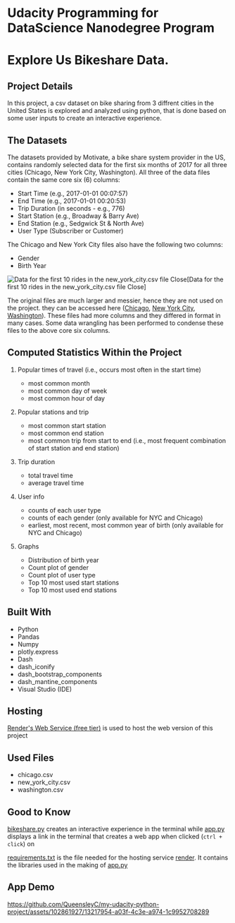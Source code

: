 # **Udacity Programming for DataScience Nanodegree Program**
# Explore Us Bikeshare Data.

## Project Details
In this project, a csv dataset on bike sharing from 3 diffrent cities in the United States is explored and analyzed using python, that is done based on some user inputs to create an interactive experience.

## The Datasets
The datasets provided by Motivate, a bike share system provider in the US, contains randomly selected data for the first six months of 2017 for all three cities (Chicago, New York City, Washington). All three of the data files contain the same core six (6) columns:

- Start Time (e.g., 2017-01-01 00:07:57)
- End Time (e.g., 2017-01-01 00:20:53)
- Trip Duration (in seconds - e.g., 776)
- Start Station (e.g., Broadway & Barry Ave)
- End Station (e.g., Sedgwick St & North Ave)
- User Type (Subscriber or Customer)

The Chicago and New York City files also have the following two columns:

- Gender
- Birth Year

![Data for the first 10 rides in the new_york_city.csv file
Close](https://video.udacity-data.com/topher/2018/March/5aa771dc_nyc-data/nyc-data.png)[Data for the first 10 rides in the new_york_city.csv file
Close]

The original files are much larger and messier, hence they are not used on the project. they can be accessed here ([Chicago](https://www.divvybikes.com/system-data), [New York City](https://www.citibikenyc.com/system-data), [Washington](https://www.capitalbikeshare.com/system-data)). These files had more columns and they differed in format in many cases. Some data wrangling has been performed to condense these files to the above core six columns.

## Computed Statistics Within the Project

1. Popular times of travel (i.e., occurs most often in the start time)

   - most common month
   - most common day of week
   - most common hour of day

2. Popular stations and trip

   - most common start station
   - most common end station
   - most common trip from start to end (i.e., most frequent combination of start station and end station)

3. Trip duration

   - total travel time
   - average travel time

4. User info

   - counts of each user type
   - counts of each gender (only available for NYC and Chicago)
   - earliest, most recent, most common year of birth (only available for NYC and Chicago)
     
5. Graphs
   
   - Distribution of birth year
   - Count plot of gender
   - Count plot of user type
   - Top 10 most used start stations
   - Top 10 most used end stations
     
## Built With
- Python
- Pandas
- Numpy
- plotly.express
- Dash
- dash_iconify
- dash_bootstrap_components
- dash_mantine_components
- Visual Studio (IDE)

## Hosting
[Render's Web Service (free tier)](https://dashboard.render.com/create?type=web) is used to host the web version of this project

## Used Files 
- chicago.csv
- new_york_city.csv
- washington.csv

## Good to Know
[bikeshare.py](/bikeshare.py) creates an interactive experience in the terminal while [app.py](/app.py) displays a link in the terminal that creates a web app when clicked (`ctrl + click`) on 

[requirements.txt](/requirements.txt) is the file needed for the hosting service [render](render.com). It contains the libraries used in the making of [app.py](/app.py)

## App Demo
https://github.com/QueensleyC/my-udacity-python-project/assets/102861927/13217954-a03f-4c3e-a974-1c9952708289



